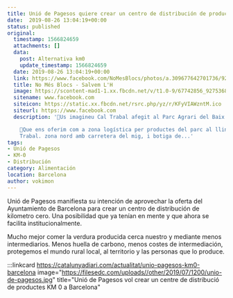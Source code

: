 ```yaml
---
title: Unió de Pagesos quiere crear un centro de distribución de productos KM-0 en Barcelona
date:  2019-08-26 13:04:19+00:00
status: published
original:
  timestamp: 1566824659
  attachments: []
  data:
    post: Alternativa km0
    update_timestamp: 1566824659
  date: 2019-08-26 13:04:19+00:00
  link: https://www.facebook.com/NoMesBlocs/photos/a.309677642701736/927536890915805/?type=3&theater
  title: No Més Blocs - Salvem L'H
  image: https://scontent-mad1-1.xx.fbcdn.net/v/t1.0-9/67742856_927536894249138_8064227738816348160_o.jpg?_nc_cat=103&_nc_sid=110474&_nc_ohc=yWmVZ8mrlwMAX_O8Rf4&_nc_ht=scontent-mad1-1.xx&oh=465c362d2517389ca88532b2ea4ecb55&oe=5FA6EB0B
  sitename: www.facebook.com
  siteicon: https://static.xx.fbcdn.net/rsrc.php/yz/r/KFyVIAWzntM.ico
  siteurl: https://www.facebook.com
  description: '🍆Us imagineu Cal Trabal afegit al Parc Agrari del Baix Llobregat?

    🥕Que ens oferim com a zona logística per productes del parc al llindar de Cal
    Trabal. zona nord amb carretera del mig, i botiga de...'
tags:
- Unió de Pagesos
- KM-0
- Distribución
category: Alimentación
location: Barcelona
author: vokimon
---
```


Unió de Pagesos manifiesta su intención de aprovechar la oferta del Ayuntamiento de Barcelona para crear un centro de distribución de kilometro cero.
Una posibilidad que ya tenían en mente y que ahora se facilita institucionalmente.

Mucho mejor comer la verdura producida cerca nuestro y mediante menos intermediarios.
Menos huella de carbono, menos costes de intermediación, protegemos el mundo rural local, al territorio y las personas que lo produce.

:::linkcard https://catalunyadiari.com/actualitat/unio-pagesos-km0-barcelona image="https://filesedc.com/uploads//other/2019/07/1200/unio-de-pagesos.jpg" title="Unió de Pagesos vol crear un centre de distribució de productes KM 0 a Barcelona"



